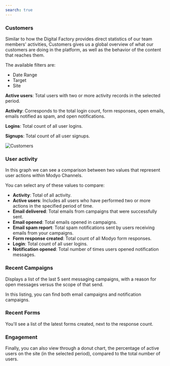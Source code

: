 ```yaml
---
search: true
---
```


### Customers

Similar to how the Digital Factory provides direct statistics of our team members' activities, Customers gives us a global overview of what our customers are doing in the platform, as well as the behavior of the content that reaches them.

The available filters are:

- Date Range
- Target
- Site

**Active users**: Total users with two or more activity records in the selected period.

**Activity**: Corresponds to the total login count, form responses, open emails, emails notified as spam, and open notifications.

**Logins**: Total count of all user logins.

**Signups**: Total count of all user signups.

![Customers](/assets/img/platform/customers.png)

### User activity

In this graph we can see a comparison between two values that represent user actions within Modyo Channels.

You can select any of these values to compare:

- **Activity**: Total of all activity.
- **Active users**: Includes all users who have performed two or more actions in the specified period of time.
- **Email delivered**: Total emails from campaigns that were successfully sent.
- **Email opened**: Total emails opened in campaigns.
- **Email spam report**: Total spam notifications sent by users receiving emails from your campaigns.
- **Form response created**: Total count of all Modyo form responses.
- **Login**: Total count of all user logins.
- **Notification opened**: Total number of times users opened notification messages.

### Recent Campaigns

Displays a list of the last 5 sent messaging campaigns, with a reason for open messages versus the scope of that send.

In this listing, you can find both email campaigns and notification campaigns.

### Recent Forms

You'll see a list of the latest forms created, next to the response count.

### Engagement

Finally, you can also view through a donut chart, the percentage of active users on the site (in the selected period), compared to the total number of users.
